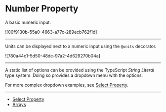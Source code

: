 # Number Property

A basic numeric input.

![00f9130b-55a0-4663-a77c-289ecb762f1d]

* * *

Units can be displayed next to a numeric input using the `@units` decorator.

![780a44c1-5d50-48dc-97a2-4d629270b04a]

* * *

A static list of options can be provided using the TypeScript _String Literal_
type system. Doing so provides a dropdown menu with the options.

For more complex dropdown examples, see [Select
Property](/docs/marketing/personalization/guide/select.html).

* * *

  * [Select Property](/docs/marketing/personalization/guide/select.html)
  * [Arrays](/docs/marketing/personalization/guide/arrays.html)

